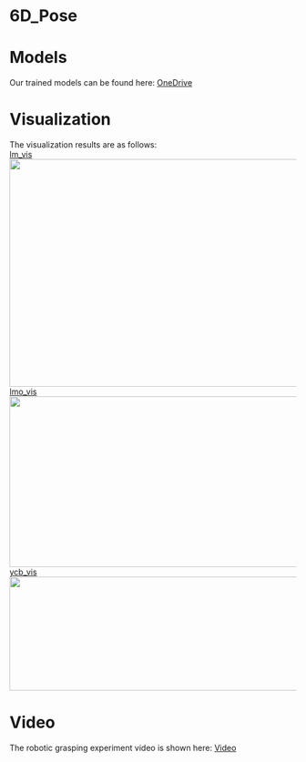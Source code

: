 # 6D_Pose
# Models
Our trained models can be found here: [OneDrive](https://1drv.ms/u/s!Ak035ZmBrdOFhhWehqg9ZFb8RI2S?e=Bbb36r)  

# Visualization
The visualization results are as follows:   
[lm_vis](https://github.com/peppa114/6D_Pose/tree/main/visualization/lm)   
<img src="visualization/lm/lm.png" width="600" height="400">    
[lmo_vis](https://github.com/peppa114/6D_Pose/tree/main/visualization/lmo)  
<img src="visualization/lmo/lmo.png" width="600" height="300">    
[ycb_vis](https://github.com/peppa114/6D_Pose/tree/main/visualization/ycb)  
<img src="visualization/ycb/ycb.png" width="600" height="200">   

# Video
The robotic grasping experiment video is shown here: [Video](https://www.bilibili.com/video/BV1ot4y187g7/) 
